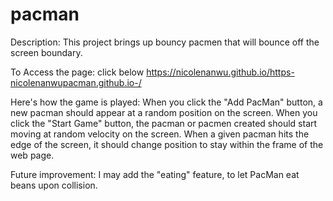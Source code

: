 # pacman
Description: 
This project brings up bouncy pacmen that will bounce off the screen boundary. 

To Access the page: click below
https://nicolenanwu.github.io/https-nicolenanwupacman.github.io-/

Here's how the game is played:
When you click the "Add PacMan" button, a new pacman should appear at a random position on the screen.
When you click the "Start Game" button, the pacman or pacmen created should start moving at random velocity on the screen.
When a given pacman hits the edge of the screen, it should change position to stay within the frame of the web page.

Future improvement:
I may add the "eating" feature, to let PacMan eat beans upon collision.
